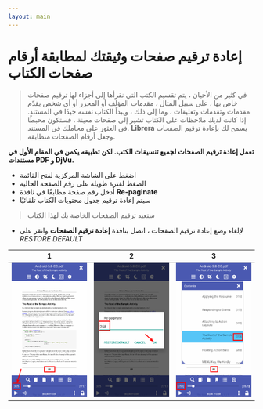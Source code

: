 ```yaml
---
layout: main
---
```


# إعادة ترقيم صفحات وثيقتك لمطابقة أرقام صفحات الكتاب

> في كثير من الأحيان ، يتم تقسيم الكتب التي نقرأها إلى أجزاء لها ترقيم صفحات خاص بها ، على سبيل المثال ، مقدمات المؤلف أو المحرر أو أي شخص يقدّم مقدمات وتقدمات وتعليقات ، وما إلى ذلك ، ويبدأ الكتاب نفسه جيدًا في المستند. إذا كانت لديك ملاحظات على الكتاب تشير إلى صفحات معينة ، فستكون محبطًا في العثور على محاملك في المستند. **Librera** يسمح لك بإعادة ترقيم الصفحات وجعل أرقام الصفحات متطابقة.

**تعمل إعادة ترقيم الصفحات لجميع تنسيقات الكتب. لكن تطبيقه يكمن في المقام الأول في مستندات PDF و DjVu.**

* اضغط على الشاشة المركزية لفتح القائمة
* الضغط لفترة طويلة على رقم الصفحة الحالية
* أدخل رقم صفحة مطابقًا في نافذة **Re-paginate**
* سيتم إعادة ترقيم جدول محتويات الكتاب تلقائيًا

> ستعيد ترقيم الصفحات الخاصة بك لهذا الكتاب

* لإلغاء وضع إعادة ترقيم الصفحات ، اتصل بنافذة **إعادة ترقيم الصفحات** وانقر على _RESTORE DEFAULT_

|1|2|3|
|-|-|-|
|![](1.png)|![](2.png)|![](3.png)|
